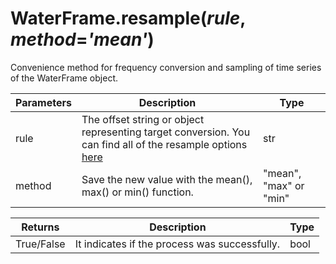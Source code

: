 # WaterFrame.resample(*rule*, *method*=*'mean'*)

Convenience method for frequency conversion and sampling of time series of the WaterFrame object.

Parameters | Description | Type
--- | --- | ---
rule | The offset string or object representing target conversion. You can find all of the resample options [here](http://pandas.pydata.org/pandas-docs/stable/timeseries.html#offset-aliases) | str
method | Save the new value with the mean(), max() or min() function. | "mean", "max" or "min"

Returns | Description | Type
--- | --- | ---
True/False | It indicates if the process was successfully. | bool
